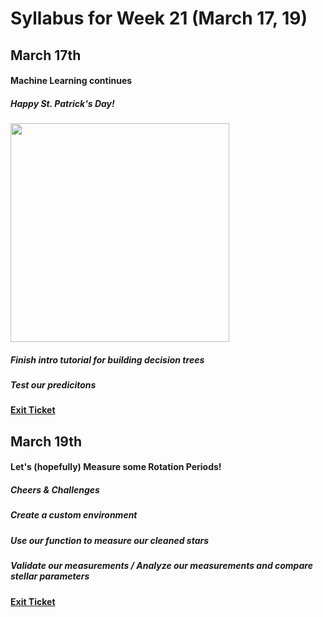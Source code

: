 # Syllabus for Week 21 (March 17, 19)





## March 17th
#### Machine Learning continues
##### Happy St. Patrick's Day!

<div><div align="left" width=80px>
    <img src="http://capitolmarket.net/wp-content/uploads/2018/01/Happy-st-patricks-day-clipart.gif" width="350"">
</div></div>

##### Finish intro tutorial for building decision trees
##### Test our predicitons
#### [Exit Ticket](https://docs.google.com/forms/d/e/1FAIpQLSfftMKYctEGVfuiOdgorBKmERJeUBgbRL4rlHf1-kWgpKU_Tg/viewform?usp=sf_link)


## March 19th
#### Let's (hopefully) Measure some Rotation Periods!
##### Cheers & Challenges
##### Create a custom environment
##### Use our function to measure our cleaned stars
##### Validate our measurements / Analyze our measurements and compare stellar parameters
#### [Exit Ticket](https://docs.google.com/forms/d/e/1FAIpQLSfftMKYctEGVfuiOdgorBKmERJeUBgbRL4rlHf1-kWgpKU_Tg/viewform?usp=sf_link)

